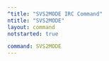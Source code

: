 ```yaml
---
^title: "SVS2MODE IRC Command"
ntitle: "SVS2MODE"
layout: command
notstarted: true

command: SVS2MODE
---
```

